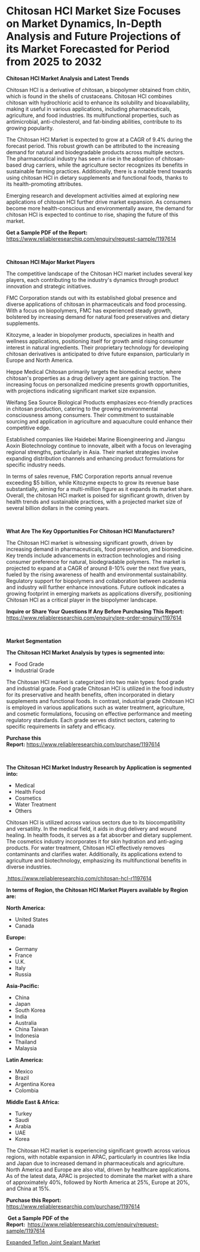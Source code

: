 <p><h1>Chitosan HCl Market Size Focuses on Market Dynamics, In-Depth Analysis and Future Projections of its Market Forecasted for Period from 2025 to 2032</h1></p><p><strong>Chitosan HCl Market Analysis and Latest Trends</strong></p>
<p><p>Chitosan HCl is a derivative of chitosan, a biopolymer obtained from chitin, which is found in the shells of crustaceans. Chitosan HCl combines chitosan with hydrochloric acid to enhance its solubility and bioavailability, making it useful in various applications, including pharmaceuticals, agriculture, and food industries. Its multifunctional properties, such as antimicrobial, anti-cholesterol, and fat-binding abilities, contribute to its growing popularity.</p><p>The Chitosan HCl Market is expected to grow at a CAGR of 9.4% during the forecast period. This robust growth can be attributed to the increasing demand for natural and biodegradable products across multiple sectors. The pharmaceutical industry has seen a rise in the adoption of chitosan-based drug carriers, while the agriculture sector recognizes its benefits in sustainable farming practices. Additionally, there is a notable trend towards using chitosan HCl in dietary supplements and functional foods, thanks to its health-promoting attributes.</p><p>Emerging research and development activities aimed at exploring new applications of chitosan HCl further drive market expansion. As consumers become more health-conscious and environmentally aware, the demand for chitosan HCl is expected to continue to rise, shaping the future of this market.</p></p>
<p><strong>Get a Sample PDF of the Report:&nbsp;</strong> <a href="https://www.reliableresearchiq.com/enquiry/request-sample/1197614?utm_campaign=3129&utm_medium=2&utm_source=Github&utm_content=ia&utm_term=01042025&utm_id=chitosan-hcl">https://www.reliableresearchiq.com/enquiry/request-sample/1197614</a></p>
<p>&nbsp;</p>
<p><strong>Chitosan HCl Major Market Players</strong></p>
<p><p>The competitive landscape of the Chitosan HCl market includes several key players, each contributing to the industry's dynamics through product innovation and strategic initiatives. </p><p>FMC Corporation stands out with its established global presence and diverse applications of chitosan in pharmaceuticals and food processing. With a focus on biopolymers, FMC has experienced steady growth, bolstered by increasing demand for natural food preservatives and dietary supplements.</p><p>Kitozyme, a leader in biopolymer products, specializes in health and wellness applications, positioning itself for growth amid rising consumer interest in natural ingredients. Their proprietary technology for developing chitosan derivatives is anticipated to drive future expansion, particularly in Europe and North America.</p><p>Heppe Medical Chitosan primarily targets the biomedical sector, where chitosan's properties as a drug delivery agent are gaining traction. The increasing focus on personalized medicine presents growth opportunities, with projections indicating significant market size expansion.</p><p>Weifang Sea Source Biological Products emphasizes eco-friendly practices in chitosan production, catering to the growing environmental consciousness among consumers. Their commitment to sustainable sourcing and application in agriculture and aquaculture could enhance their competitive edge.</p><p>Established companies like Haidebei Marine Bioengineering and Jiangsu Aoxin Biotechnology continue to innovate, albeit with a focus on leveraging regional strengths, particularly in Asia. Their market strategies involve expanding distribution channels and enhancing product formulations for specific industry needs.</p><p>In terms of sales revenue, FMC Corporation reports annual revenue exceeding $5 billion, while Kitozyme expects to grow its revenue base substantially, aiming for a multi-million figure as it expands its market share. Overall, the chitosan HCl market is poised for significant growth, driven by health trends and sustainable practices, with a projected market size of several billion dollars in the coming years.</p></p>
<p>&nbsp;</p>
<p><strong>What Are The Key Opportunities For Chitosan HCl Manufacturers?</strong></p>
<p><p>The Chitosan HCl market is witnessing significant growth, driven by increasing demand in pharmaceuticals, food preservation, and biomedicine. Key trends include advancements in extraction technologies and rising consumer preference for natural, biodegradable polymers. The market is projected to expand at a CAGR of around 8-10% over the next five years, fueled by the rising awareness of health and environmental sustainability. Regulatory support for biopolymers and collaboration between academia and industry will further enhance innovations. Future outlook indicates a growing footprint in emerging markets as applications diversify, positioning Chitosan HCl as a critical player in the biopolymer landscape.</p></p>
<p><strong>Inquire or Share Your Questions If Any Before Purchasing This Report:</strong> <a href="https://www.reliableresearchiq.com/enquiry/pre-order-enquiry/1197614?utm_campaign=3129&utm_medium=2&utm_source=Github&utm_content=ia&utm_term=01042025&utm_id=chitosan-hcl">https://www.reliableresearchiq.com/enquiry/pre-order-enquiry/1197614</a></p>
<p>&nbsp;</p>
<p><strong>Market Segmentation</strong></p>
<p><strong>The Chitosan HCl Market Analysis by types is segmented into:</strong></p>
<p><ul><li>Food Grade</li><li>Industrial Grade</li></ul></p>
<p><p>The Chitosan HCl market is categorized into two main types: food grade and industrial grade. Food grade Chitosan HCl is utilized in the food industry for its preservative and health benefits, often incorporated in dietary supplements and functional foods. In contrast, industrial grade Chitosan HCl is employed in various applications such as water treatment, agriculture, and cosmetic formulations, focusing on effective performance and meeting regulatory standards. Each grade serves distinct sectors, catering to specific requirements in safety and efficacy.</p></p>
<p><strong>Purchase this Report:&nbsp;</strong><a href="https://www.reliableresearchiq.com/purchase/1197614?utm_campaign=3129&utm_medium=2&utm_source=Github&utm_content=ia&utm_term=01042025&utm_id=chitosan-hcl">https://www.reliableresearchiq.com/purchase/1197614</a></p>
<p>&nbsp;</p>
<p><strong>The Chitosan HCl Market Industry Research by Application is segmented into:</strong></p>
<p><ul><li>Medical</li><li>Health Food</li><li>Cosmetics</li><li>Water Treatment</li><li>Others</li></ul></p>
<p><p>Chitosan HCl is utilized across various sectors due to its biocompatibility and versatility. In the medical field, it aids in drug delivery and wound healing. In health foods, it serves as a fat absorber and dietary supplement. The cosmetics industry incorporates it for skin hydration and anti-aging products. For water treatment, Chitosan HCl effectively removes contaminants and clarifies water. Additionally, its applications extend to agriculture and biotechnology, emphasizing its multifunctional benefits in diverse industries.</p></p>
<p><a href="https://www.reliableresearchiq.com/chitosan-hcl-r1197614?utm_campaign=3129&utm_medium=2&utm_source=Github&utm_content=ia&utm_term=01042025&utm_id=chitosan-hcl">&nbsp;https://www.reliableresearchiq.com/chitosan-hcl-r1197614</a></p>
<p><strong>In terms of Region, the Chitosan HCl Market Players available by Region are:</strong></p>
<p>
    <p> <strong> North America: </strong>
        <ul>
            <li>United States</li>
            <li>Canada</li>
        </ul>
        </p> 
    <p> <strong> Europe: </strong>
        <ul>
            <li>Germany</li>
            <li>France</li>
            <li>U.K.</li>
            <li>Italy</li>
            <li>Russia</li>
        </ul>
        </p> 
    <p> <strong> Asia-Pacific: </strong>
        <ul>
            <li>China</li>
            <li>Japan</li>
            <li>South Korea</li>
            <li>India</li>
            <li>Australia</li>
            <li>China Taiwan</li>
            <li>Indonesia</li>
            <li>Thailand</li>
            <li>Malaysia</li>
        </ul>
        </p> 
    <p> <strong> Latin America: </strong>
        <ul>
            <li>Mexico</li>
            <li>Brazil</li>
            <li>Argentina Korea</li>
            <li>Colombia</li>
        </ul>
        </p> 
    <p> <strong> Middle East & Africa: </strong>
        <ul>
            <li>Turkey</li>
            <li>Saudi</li>
            <li>Arabia</li>
            <li>UAE</li>
            <li>Korea</li>
        </ul>
    </p>
    </p>
<p><p>The Chitosan HCl market is experiencing significant growth across various regions, with notable expansion in APAC, particularly in countries like India and Japan due to increased demand in pharmaceuticals and agriculture. North America and Europe are also vital, driven by healthcare applications. As of the latest data, APAC is projected to dominate the market with a share of approximately 40%, followed by North America at 25%, Europe at 20%, and China at 15%.</p></p>
<p><strong>Purchase this Report: </strong><a href="https://www.reliableresearchiq.com/purchase/1197614?utm_campaign=3129&utm_medium=2&utm_source=Github&utm_content=ia&utm_term=01042025&utm_id=chitosan-hcl">https://www.reliableresearchiq.com/purchase/1197614</a></p>
<p>&nbsp;<strong>Get a Sample PDF of the Report:&nbsp;&nbsp;</strong><a href="https://www.reliableresearchiq.com/enquiry/request-sample/1197614?utm_campaign=3129&utm_medium=2&utm_source=Github&utm_content=ia&utm_term=01042025&utm_id=chitosan-hcl">https://www.reliableresearchiq.com/enquiry/request-sample/1197614</a></p>
<p><strong></strong></p>
<p><p><a href="https://github.com/duscarajlha/Market-Research-Report-List-1/blob/main/expanded-teflon-joint-sealant-market.md?utm_campaign=3129&utm_medium=2&utm_source=Github&utm_content=ia&utm_term=01042025&utm_id=chitosan-hcl">Expanded Teflon Joint Sealant Market</a></p></p>